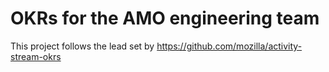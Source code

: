 # OKRs for the AMO engineering team

This project follows the lead set by https://github.com/mozilla/activity-stream-okrs
